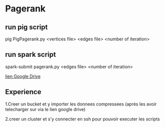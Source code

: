 # Pagerank

## run pig script
pig PigPagerank.py \<vertices file\> \<edges file\> \<number of iteration\>

## run spark script
spark-submit pagerank.py \<edges file\> \<number of iteration\>

[lien Google Drive](https://drive.google.com/drive/folders/1KwVgHGXdp_rCTEYURWS6WT83B_nXoZrC?usp=sharing)

## Experience

1.Creer un bucket et y importer les donnees compressees (après  les avoir telecharger sur via le lien google drive)

2.creer un cluster et s'y connecter en ssh pour pouvoir executer les scripts 
